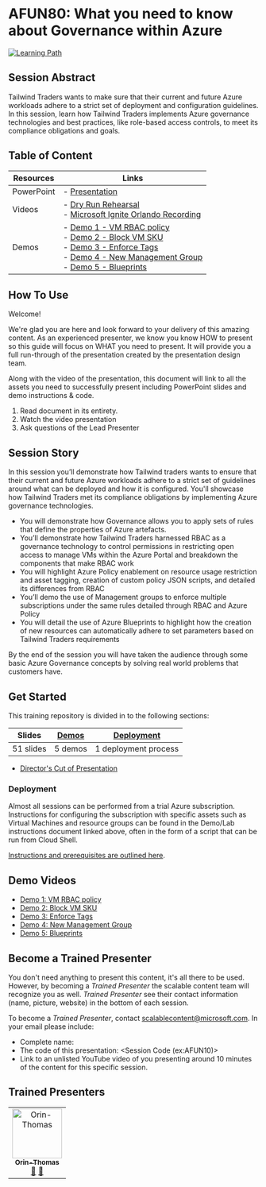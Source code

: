 # AFUN80: What you need to know about Governance within Azure

 [![Learning Path](https://img.shields.io/badge/Learning%20Path-AFUN-fe5e00?logo=microsoft)](https://github.com/microsoft/ignite-learning-paths-training-afun)

## Session Abstract

Tailwind Traders wants to make sure that their current and future Azure workloads adhere to a strict set of deployment and configuration guidelines. In this session, learn how Tailwind Traders implements Azure governance technologies and best practices, like role-based access controls, to meet its compliance obligations and goals.


## Table of Content

| Resources         | Links                            |
|-------------------|----------------------------------|
| PowerPoint        | - [Presentation](presentations.md) |
| Videos            | - [Dry Run Rehearsal](https://globaleventcdn.blob.core.windows.net/assets/afun/afun80/AFUN80%20Governance%20Azure%20Fundamentals.mp4) <br/>- [Microsoft Ignite Orlando Recording](https://globaleventcdn.blob.core.windows.net/assets/afun/afun80/AFUN_80_IGNITE.mp4) |
| Demos             | - [Demo 1 - VM RBAC policy](https://github.com/microsoft/ignite-learning-paths-training-afun/blob/main/afun80/demos.md#demo-1---vm-rbac) <br/>- [Demo 2 - Block VM SKU](https://github.com/microsoft/ignite-learning-paths-training-afun/blob/main/afun80/demos.md#demo-2---block-vm-by-sku) <br/>- [Demo 3 - Enforce Tags](https://github.com/microsoft/ignite-learning-paths-training-afun/blob/main/afun80/demos.md#demo-3---enforce-tags-through-policy) <br/>- [Demo 4 - New Management Group](https://github.com/microsoft/ignite-learning-paths-training-afun/blob/main/afun80/demos.md#demo-4---management-groups) <br/>- [Demo 5 - Blueprints](https://github.com/microsoft/ignite-learning-paths-training-afun/blob/main/afun80/demos.md#demo-5---azure-blueprints)

## How To Use

Welcome! 

We're glad you are here and look forward to your delivery of this amazing content. As an experienced presenter, we know you know HOW to present so this guide will focus on WHAT you need to present. It will provide you a full run-through of the presentation created by the presentation design team. 

Along with the video of the presentation, this document will link to all the assets you need to successfully present including PowerPoint slides and demo instructions &
code.

1.  Read document in its entirety.
2.  Watch the video presentation
3.  Ask questions of the Lead Presenter


## Session Story

In this session you’ll demonstrate how Tailwind traders wants to ensure that their current and future Azure workloads adhere to a strict set of guidelines around what can be deployed and how it is configured. You'll showcase how Tailwind Traders met its compliance obligations by implementing Azure governance technologies.

- You will demonstrate how Governance allows you to apply sets of rules that define the properties of Azure artefacts.
- You’ll demonstrate how Tailwind Traders harnessed RBAC as a governance technology to control permissions in restricting open access to manage VMs within the Azure Portal and breakdown the components that make RBAC work
- You will highlight Azure Policy enablement on resource usage restriction and asset tagging, creation of custom policy JSON scripts, and detailed its differences from RBAC
- You’ll demo the use of Management groups to enforce multiple subscriptions under the same rules detailed through RBAC and Azure Policy
- You will detail the use of Azure Blueprints to highlight how the creation of new resources can automatically adhere to set parameters based on Tailwind Traders requirements

 
By the end of the session you will have taken the audience through some basic Azure Governance concepts by solving real world problems that customers have. 


## Get Started

This training repository is divided in to the following sections:

| **Slides** | [Demos](demos.md) | [Deployment](deployment.md) | 
|-------------------|---------------------------|--------------------------------------
| 51 slides  | 5 demos  | 1 deployment process

- [Director's Cut of Presentation](https://globaleventcdn.blob.core.windows.net/assets/afun/afun80/FUN80%20Directors%20Cut.mp4)


### Deployment

Almost all sessions can be performed from a trial Azure subscription. Instructions for configuring the subscription with specific assets such as Virtual Machines and resource groups can be found in the Demo/Lab instructions document linked above, often in the form of a script that can be run from Cloud Shell. 

[Instructions and prerequisites are outlined here](deployment.md). 


## Demo Videos

- [Demo 1: VM RBAC policy](https://globaleventcdn.blob.core.windows.net/assets/afun/afun80/1%20VM%20RBAC.mp4)
- [Demo 2: Block VM SKU](https://globaleventcdn.blob.core.windows.net/assets/afun/afun80/2%20POLICY%20BLOCK%20VM%20SKU.mp4)
- [Demo 3: Enforce Tags](https://globaleventcdn.blob.core.windows.net/assets/afun/afun80/3%20Enforce%20Tags.mp4)
- [Demo 4: New Management Group](https://globaleventcdn.blob.core.windows.net/assets/afun/afun80/4%20New%20Management%20Group%20Final.mp4)
- [Demo 5: Blueprints](https://globaleventcdn.blob.core.windows.net/assets/afun/afun80/5%20Blueprints%20Demo.mp4)


## Become a Trained Presenter

You don't need anything to present this content, it's all there to be used. However, by becoming a *Trained Presenter* the scalable content team will recognize you as well. *Trained Presenter* see their contact information (name, picture, website) in the bottom of each session.  
 
To become a *Trained Presenter*, contact [scalablecontent@microsoft.com](mailto:scalablecontent@microsoft.com). In your email please include:

- Complete name:
- The code of this presentation: \<Session Code (ex:AFUN10)\>
- Link to an unlisted YouTube video of you presenting around 10 minutes of the content for this specific session.


## Trained Presenters

<!-- ALL-CONTRIBUTORS-LIST:START - Do not remove or modify this section -->
<!-- prettier-ignore -->

<table>
<tr>
    <td align="center"><a href="http://orinthomas.com">
        <img src="https://avatars1.githubusercontent.com/u/44561273?s=460&v=4" width="100px;" alt="Orin-Thomas"/><br />
        <sub><b>Orin-Thomas</b></sub></a><br />
            <a href="https://github.com/microsoft/ignite-learning-paths-training-afun/commits?author=Orin-Thomas" title="talk">📢</a>
            <a href="https://github.com/microsoft/ignite-learning-paths-training-afun/commits?author=Orin-Thomas" title="Documentation">📖</a> 
    </td>
</tr></table>

<!-- ALL-CONTRIBUTORS-LIST:END -->
